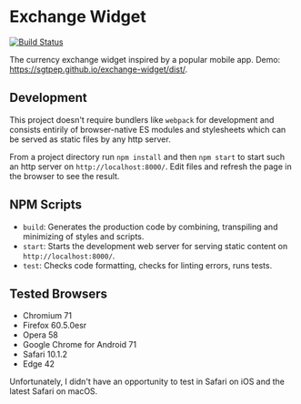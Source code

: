 # Exchange Widget

[![Build Status](https://travis-ci.org/sgtpep/exchange-widget.svg?branch=master)](https://travis-ci.org/sgtpep/exchange-widget)

The currency exchange widget inspired by a popular mobile app. Demo: https://sgtpep.github.io/exchange-widget/dist/.

## Development

This project doesn't require bundlers like `webpack` for development and consists entirily of browser-native ES modules and stylesheets which can be served as static files by any http server.

From a project directory run `npm install` and then `npm start` to start such an http server on `http://localhost:8000/`. Edit files and refresh the page in the browser to see the result.

## NPM Scripts

- `build`: Generates the production code by combining, transpiling and minimizing of styles and scripts.
- `start`: Starts the development web server for serving static content on `http://localhost:8000/`.
- `test`: Checks code formatting, checks for linting errors, runs tests.

## Tested Browsers

- Chromium 71
- Firefox 60.5.0esr
- Opera 58
- Google Chrome for Android 71
- Safari 10.1.2
- Edge 42

Unfortunately, I didn't have an opportunity to test in Safari on iOS and the latest Safari on macOS.
